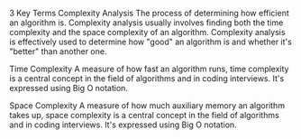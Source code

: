  3 Key Terms Complexity Analysis The process of determining how efficient an algorithm is. 
 Complexity analysis usually involves finding both the time complexity and the space complexity of an algorithm.
  Complexity analysis is effectively used to determine how "good" an algorithm is and whether it's "better" than another one. 
  
  Time Complexity A measure of how fast an algorithm runs, time complexity is a central concept in the field of algorithms and in coding interviews. It's expressed using Big O notation. 
  
  
  
  Space Complexity A measure of how much auxiliary memory an algorithm takes up, space complexity is a central concept in the field of algorithms and in coding interviews. It's expressed using Big O notation.